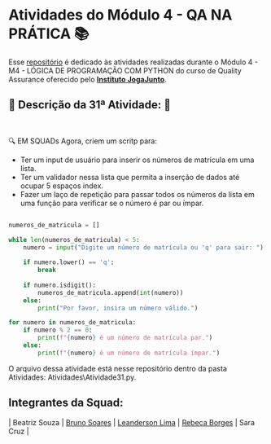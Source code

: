 # Atividades do Módulo 4 - QA NA PRÁTICA 📚

Esse [repositório](https://github.com/LeanDevLima/Squad02_M4) é dedicado às atividades realizadas durante o Módulo 4 - M4 - LÓGICA DE PROGRAMAÇÃO COM PYTHON do curso de Quality Assurance oferecido pelo [**Instituto JogaJunto**](https://www.jogajuntoinstituto.org/). 

## 🚀 Descrição da 31ª Atividade: 🌟
<br>

🔍 EM SQUADs Agora, criem um scritp para: 
- Ter um input de usuário para inserir os números de matrícula em uma lista. 
- Ter um validador nessa lista que permita a inserção de dados até ocupar 5 espaços index.
- Fazer um laço de repetição para passar todos os números da lista em uma função para verificar se o número é par ou ímpar. 

```python

numeros_de_matricula = []

while len(numeros_de_matricula) < 5:
    numero = input("Digite um número de matrícula ou 'q' para sair: ")
    
    if numero.lower() == 'q':
        break
    
    if numero.isdigit():
        numeros_de_matricula.append(int(numero))
    else:
        print("Por favor, insira um número válido.")

for numero in numeros_de_matricula:
    if numero % 2 == 0:
        print(f"{numero} é um número de matrícula par.")
    else:
        print(f"{numero} é um número de matrícula ímpar.")

```

O arquivo dessa atividade está nesse repositório dentro da pasta Atividades: Atividades\Atividade31.py.

## Integrantes da Squad:

| Beatriz Souza  | [Bruno Soares](https://www.linkedin.com/in/bruno-soaresdev/)  | [Leanderson Lima](https://www.linkedin.com/in/leanderson-dias-de-lima/) | [Rebeca Borges](https://www.linkedin.com/in/rebecaborgess/) | Sara Cruz | 